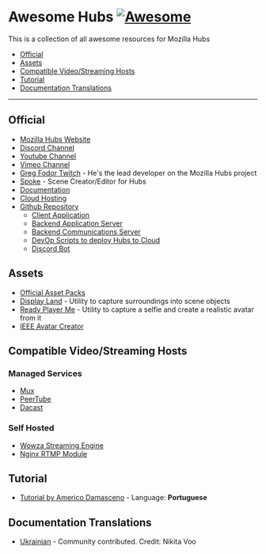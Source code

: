 # **Awesome Hubs** [![Awesome](https://cdn.rawgit.com/sindresorhus/awesome/d7305f38d29fed78fa85652e3a63e154dd8e8829/media/badge.svg)](https://github.com/sindresorhus/awesome)

This is a collection of all awesome resources for Mozilla Hubs

- [Official](#official)
- [Assets](#assets)
- [Compatible Video/Streaming Hosts](#compatible-videostreaming-hosts)
- [Tutorial](#tutorial)
- [Documentation Translations](#documentation-translations)

---

## Official

- [Mozilla Hubs Website](https://hubs.mozilla.com/)
- [Discord Channel](https://discord.com/invite/wHmY4nd)
- [Youtube Channel](https://www.youtube.com/channel/UCb9kcMSN3arCG1oMLIiuLrA)
- [Vimeo Channel](https://vimeo.com/user101133182)
- [Greg Fodor Twitch](https://www.twitch.tv/gfodor/videos) - He's the lead developer on the Mozilla Hubs project
- [Spoke](https://hubs.mozilla.com/spoke) - Scene Creator/Editor for Hubs
- [Documentation](https://hubs.mozilla.com/docs/welcome.html)
- [Cloud Hosting](https://hubs.mozilla.com/cloud)
- [Github Repository](https://github.com/mozilla?q=hubs)
  - [Client Application](https://github.com/mozilla/hubs)
  - [Backend Application Server](https://github.com/mozilla/reticulum)
  - [Backend Communications Server](https://github.com/meetecho/janus-gateway)
  - [DevOp Scripts to deploy Hubs to Cloud](https://github.com/mozilla/hubs-ops)
  - [Discord Bot](https://github.com/MozillaReality/hubs-discord-bot)

## Assets

- [Official Asset Packs](https://hubs.mozilla.com/docs/hubs-cloud-asset-packs.html)
- [Display Land](https://get.display.land/) - Utility to capture surroundings into scene objects
- [Ready Player Me](https://readyplayer.me/) - Utility to capture a selfie and create a realistic avatar from it
- [IEEE Avatar Creator](https://rhiannanberry.github.io/Avatar-Customizer/)

## Compatible Video/Streaming Hosts

### Managed Services
- [Mux](https://mux.com/)
- [PeerTube](https://joinpeertube.org/)
- [Dacast](https://www.dacast.com/)

### Self Hosted
- [Wowza Streaming Engine](https://www.wowza.com/products/streaming-engine)
- [Nginx RTMP Module](https://github.com/arut/nginx-rtmp-module)

## Tutorial

- [Tutorial by Americo Damasceno](https://www.youtube.com/playlist?list=PLyXU05e2NiifNMgft5QFOnWd1Ii6F9ID1) - Language: **Portuguese**

## Documentation Translations

- [Ukrainian](https://docs.google.com/document/d/1-AdQC2J2By2jTHzdrYVPvL9qM9-rDQsw9Fj9QJCTznw/edit?usp=sharing) - Community contributed. Credit: Nikita Voo
